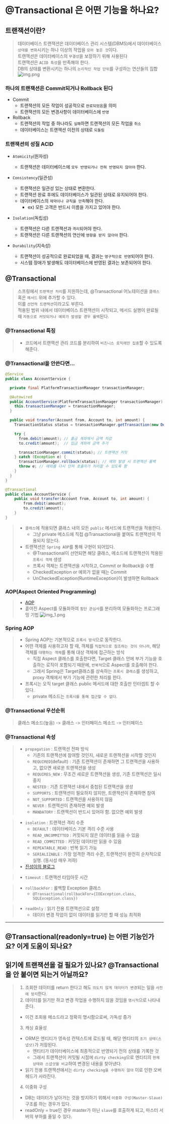 # @Transactional 은 어떤 기능을 하나요?
## 트랜잭션이란?
> 데이터베이스 트랜잭션은 데이터베이스 관리 시스템(DBMS)에서 데이터베이스 `상태를 변화`시키는 하나 이상의 작업을 `모아 놓은 것`이다.
> </br>트랜잭션은 데이터베이스의 `무결성`을 보장하기 위해 사용된다
> </br>트랜잭션은 `ACID 특성`을 만족해야 한다.
> </br> DB의 상태를 변환시키는 하나의 `논리적인 작업 단위`를 구성하는 연산들의 집합
![img.png](img.png)
### 하나의 트랜잭션은  Commit되거나 Rollback 된다
- Commit
  - 트랜잭션의 모든 작업이 성공적으로 `완료되었음`을 의미
  - 트랜잭션의 모든 변경사항이 데이터베이스에 `반영`
- Rollback
  - 트랜잭션의 작업 중 하나라도 `실패`하면 트랜잭션의 모든 작업을 `취소`
  - 데이터베이스는 트랜잭션 이전의 상태로 `되돌림`

### 트랜잭션의 성질 ACID
- `Atomicity`(원자성)
  - 트랜잭션은 데이터베이스에 `모두 반영되거나 전혀 반영되지 않아야` 한다.


- `Consistency`(일관성)
  - 트랜잭션은 일관성 있는 상태로 변환한다.
  - 트랜잭션 완료 후에도 데이터베이스가 일관된 상태로 유지되어야 한다.
  - 데이터베이스의 `제약이나 규칙을 만족`해야 한다.
    - ex) 모든 고객은 반드시 이름을 가지고 있어야 한다.
  

- `Isolation`(독립성)
  - 트랜잭션은 다른 트랜잭션과 `격리`되어야 한다.
  - 트랜잭션은 다른 트랜잭션의 연산에 `영향을 받지 않아야` 한다.
  
    
- `Durability`(지속성)
  - 트랜잭션이 성공적으로 완료되었을 때, 결과는 `영구적으로 반영`되어야 한다.
  - 시스템 장애가 발생해도 데이터베이스에 반영된 결과는 보존되어야 한다.


## @Transactional
> 스프링에서 `트랜잭션 처리`를 지원하는데, @Transactional 어노테이션을 `클래스` 혹은 `메서드` 위에 추가할 수 있다.
> </br> 이를 `선언적 트랜잭션`이라고도 부른다.
> </br>적용된 범위 내에서 데이터베이스 트랜잭션이 시작되고, 메서드 실행이 완료될 때 `자동으로 커밋되거나 예외가 발생할 경우 롤백`된다.

### @Transactional 특징
> - 코드에서 트랜잭션 관리 코드를 분리하여 `비즈니스 로직에만 집중`할 수 있도록 해준다.

### @Transactional을 안쓴다면...
```java
@Service
public class AccountService {

  private final PlatformTransactionManager transactionManager;

  @Autowired
  public AccountService(PlatformTransactionManager transactionManager) {
    this.transactionManager = transactionManager;
  }

  public void transfer(Account from, Account to, int amount) {
    TransactionStatus status = transactionManager.getTransaction(new DefaultTransactionDefinition());

    try {
      from.debit(amount); // 출금 계좌에서 금액 차감
      to.credit(amount);  // 입금 계좌에 금액 추가

      transactionManager.commit(status); // 트랜잭션 커밋
    } catch (Exception e) {
      transactionManager.rollback(status); // 예외 발생 시 트랜잭션 롤백
      throw e; // 예외를 다시 던져 호출자가 처리할 수 있도록 함
    }
  }
}
```
```java
@Transactional
public class AccountService {
    public void transfer(Account from, Account to, int amount) {
        from.debit(amount);
        to.credit(amount);
    }
}
```
> - `클래스`에 적용되면 클래스 내의 모든 `public` 메서드에 트랜잭션을 적용한다.
>   - 그냥 private 메소드에 직접 @Transactional을 붙여도 트랜잭션이 적용되지 않는다.
> - 트랜잭션은 `Spring AOP`를 통해 구현이 되어있다.
>   - @Transactional이 선언되면 해당 클래스, 메소드에 트랜잭션이 적용된 `프록시 객체` 생성
>   - 프록시 객체는 트랜잭션을 시작하고, Commit or Rollback을 수행
>   - CheckedException or 예외가 없을 때는 Commit
>   - UnCheckedException(RuntimeException)이 발생하면 Rollback

### AOP(Aspect Oriented Programming)
> - [AOP](..%2F12_AOP%2FReadme.md)
> - 흩어진 Aspect를 모듈화하여 `횡단 관심사`를 분리하여 모듈화하는 프로그래밍 기법
![img_1.png](img_1.png)

### Spring AOP
> - Spring AOP는 기본적으로 `프록시 방식`으로 동작한다.
> - 어떤 객체를 사용하고자 할 때, 객체를 `직접적으로 참조하는 것이 아니라`, 해당 객체를 `대행하는 객체`를 통해 대상 객체에 접근하는 방식
>   - 직접 Aspect 클래스를 호출한다면, Target 클래스 안에 부가 기능을 호출하는 로직이 포함되기 때문에, `반복적`으로 Aspect를 호출해야 한다.
>   - 그래서 Spring은 Target클래스를 상속하는 `프록시 클래스`를 생성하고, proxy 객체에서 부가 기능에 관련한 처리를 한다.
> - 프록시는 오직 target 클래스 public 메서드에 대한 호출만 인터셉트 할 수 있다.
>   - private 메소드는 `프록시를 통해 접근할 수 없다`.

### @Transactional 우선순위
> 클래스 메소드(높음) -> 클래스 -> 인터페이스 메소드 -> 인터페이스

### @Transactional 속성
> - `propagation` : 트랜잭션 전파 방식
>   - 기존의 트랜잭션에 참여할 것인지, 새로운 트랜잭션을 시작할 것인지
>   - `REQUIRED`(default) : 기존 트랜잭션이 존재하면 그 트랜잭션을 사용하고, 없으면 새로운 트랜잭션을 생성
>   - `REQUIRES_NEW` : 무조건 새로운 트랜잭션을 생성, 기존 트랜잭션은 일시 중지
>   - `NESTED` : 기존 트랜잭션 내에서 중첩된 트랜잭션을 생성
>   - `SUPPORTS` : 트랜잭션이 필요하지 않지만, 트랜잭션이 존재하면 참여
>   - `NOT_SUPPORTED` : 트랜잭션을 사용하지 않음
>   - `NEVER` : 트랜잭션이 존재하면 예외 발생
>   - `MANDATORY` : 트랜잭션이 반드시 있어야 함. 없으면 예외 발생

> - `isolation` : 트랜잭션 격리 수준
>   - `DEFAULT` : 데이터베이스 기본 격리 수준 사용
>   - `READ_UNCOMMITTED` : 커밋되지 않은 데이터를 읽을 수 있음
>   - `READ_COMMITTED` : 커밋된 데이터만 읽을 수 있음
>   - `REPEATABLE_READ` : 반복 읽기 가능
>   - `SERIALIZABLE` : 가장 엄격한 격리 수준, 트랜잭션이 완전히 순차적으로 실행. (동시성 매우 저하)
> - [진성이의 블로그](https://velog.io/@wlstjdwkd/DB-%ED%8A%B8%EB%9E%9C%EC%9E%AD%EC%85%98%EC%9D%98-Isolation-Level)

> - `timeout` : 트랜잭션 타임아웃 시간

> - `rollbackFor` : 롤백할 Exception 클래스
>   - `@Transactional(rollbackFor={IOException.class, SQLException.class})`

> - `readOnly` : 읽기 전용 트랜잭션으로 설정
>   - 데이터 변경 작업이 없이 데이터를 읽기만 할 때 성능 최적화

---
## @Transactional(readonly=true) 는 어떤 기능인가요? 이게 도움이 되나요?
## 읽기에 트랜잭션을 걸 필요가 있나요? @Transactional을 안 붙이면 되는거 아닐까요?
> 1. 조회한 데이터를 return 한다고 해도 `의도치 않게 데이터가 변경`되는 일을 `사전에 방지`한다.
> 2. 데이터를 읽기만 하고 변경 작업을 수행하지 않을 것임을 `명시적`으로 나타내준다.
>   - 이건 조회용 메소드라고 정확히 명시함으로써, 가독성 증가
> 3. 캐싱 효율성
>   - ORM은 엔티티가 영속성 컨텍스트에 로드될 때, 해당 엔티티의 `초기 상태(스냅샷)`가 저장된다.
>     - 엔티티가 데이터베이스에 최종적으로 반영되기 전의 상태를 기록한 것
>     - 그래서 트랜잭션이 커밋될 시점에 `dirty checking`으로 엔티티의 `현재 상태와 스냅샷을 비교`하여 변경된 내용을 찾아낸다.
>   - 읽기 전용 트랜잭션에서는 `dirty checking을 수행하지 않아` 이로 인한 오버헤드가 사라진다.
> 4. 이중화 구성
>   - DB는 데이터가 날아가는 것을 방지하기 위해서 `이중화 구성(Master-Slave)`구조를 하는 경우가 있다.
>   - readOnly = true인 경우 master가 아닌 `slave`를 호출하게 되고, 마스터 서버의 부하를 줄일 수 있다.
